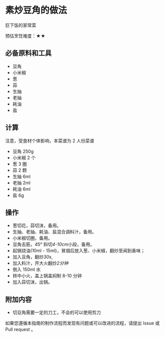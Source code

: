 # 素炒豆角的做法

巨下饭的家常菜

预估烹饪难度：★★

## 必备原料和工具

- 豆角
- 小米椒
- 葱
- 蒜
- 生抽
- 老抽
- 耗油
- 盐

## 计算

注意，受食材个体影响，本菜谱为 2 人份菜谱

- 豆角 250g
- 小米椒 2 个
- 葱 3 圈
- 蒜 2 颗
- 生抽 6ml
- 老抽 2ml
- 耗油 6ml
- 盐 6g

## 操作

- 葱切花，蒜切沫，备用。
- 生抽、老抽、耗油、盐混合调料汁，备用。
- 小米椒切圈，备用。
- 豆角去筋，45° 斜切*4-10cm*小段，备用。
- 起锅烧油(10ml - 15ml)，冒烟后放入葱、小米椒，翻炒至闻到香味；
- 加入豆角，翻炒*30s*,
- 加入料汁，开大火翻炒*2分钟*
- 倒入 150ml 水
- 转中小火，盖上锅盖焖制 8-10 分钟
- 加入蒜切沫，出锅。

## 附加内容

- 切豆角需要一定的刀工，不会的可以使用剪刀

如果您遵循本指南的制作流程而发现有问题或可以改进的流程，请提出 Issue 或 Pull request 。
